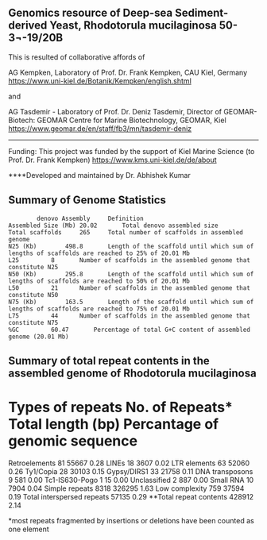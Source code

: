 Genomics resource of Deep-sea Sediment-derived Yeast, Rhodotorula mucilaginosa 50-3¬-19/20B
------------------------------
This is resulted of collaborative affords of 

AG Kempken, Laboratory of Prof. Dr. Frank Kempken, CAU Kiel, Germany
https://www.uni-kiel.de/Botanik/Kempken/english.shtml

and 

AG Tasdemir - Laboratory of Prof. Dr. Deniz Tasdemir, Director of GEOMAR-Biotech: GEOMAR Centre for Marine Biotechnology, GEOMAR, Kiel
https://www.geomar.de/en/staff/fb3/mn/tasdemir-deniz

---------------------------
Funding: This project was funded by the support of Kiel Marine Science (to Prof. Dr. Frank Kempken)
https://www.kms.uni-kiel.de/de/about



****Developed and maintained by Dr. Abhishek Kumar


Summary of Genome Statistics
--------------------------------

			denovo Assembly		Definition
	Assembled Size (Mb)	20.02		Total denovo assembled size 
	Total scaffolds		265		Total number of scaffolds in assembled genome
	N25 (Kb)		498.8		Length of the scaffold until which sum of lengths of scaffolds are reached to 25% of 20.01 Mb
	L25			8		Number of scaffolds in the assembled genome that constitute N25
	N50 (Kb)		295.8		Length of the scaffold until which sum of lengths of scaffolds are reached to 50% of 20.01 Mb
	L50			21		Number of scaffolds in the assembled genome that constitute N50
	N75 (Kb)		163.5		Length of the scaffold until which sum of lengths of scaffolds are reached to 75% of 20.01 Mb
	L75			44		Number of scaffolds in the assembled genome that constitute N75
	%GC			60.47		Percentage of total G+C content of assembled genome (20.01 Mb)



Summary of total repeat contents in the assembled genome of Rhodotorula mucilaginosa
-----------
# Types of repeats    No. of Repeats*	Total length (bp)	Percantage of genomic sequence
Retroelements	      81	            55667   	            0.28 
            LINEs     18		    3607		    0.02
LTR elements	      63	           52060	            0.26
Ty1/Copia	      28	           30103	            0.15
Gypsy/DIRS1	      33	           21758	            0.11
DNA transposons        9	             581	            0.00
Tc1-IS630-Pogo         1	              15	            0.00
Unclassified	       2	             887	            0.00
Small RNA	      10	            7904	            0.04
Simple repeats	     8318	          326295	            1.63
Low complexity	      759	           37594	            0.19
Total interspersed 
repeats		                           57135	            0.29
**Total repeat contents		          428912		    2.14
		
*most repeats fragmented by insertions or deletions have been counted as one element



